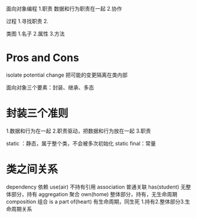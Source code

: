 面向对象编程
1.职责
数据和行为职责在一起
2.协作

过程
1.寻找职责
2.

类图
1.名子
2.属性
3.方法

# Pros and Cons
isolate potential change
把可能的变更隔离在类内部

面向对象三个要素：封装、继承、多态

# 封装三个准则
1.数据和行为在一起
2.职责驱动，把数据和行为放在一起
3.职责

static ：静态，属于整个类，不会被多次初始化
static final：常量

# 类之间关系
dependency 依赖 use(air) 不持有引用
association 普通关联 has(student) 无整体部分，持有
aggregation 聚合 own(home) 整体部分，持有，无生命周期
composition 组合 is a part of(heart) 有生命周期，同生死
1.持有2.整体部分3.生命周期关系